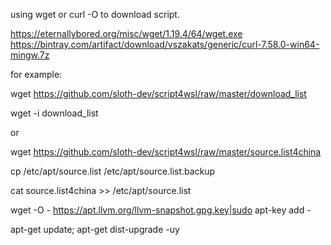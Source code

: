 using wget or curl -O to download script.

  https://eternallybored.org/misc/wget/1.19.4/64/wget.exe
  https://bintray.com/artifact/download/vszakats/generic/curl-7.58.0-win64-mingw.7z

for example:

  wget https://github.com/sloth-dev/script4wsl/raw/master/download_list

  wget -i download_list

or

  wget https://github.com/sloth-dev/script4wsl/raw/master/source.list4china

  cp /etc/apt/source.list /etc/apt/source.list.backup

  cat source.list4china >> /etc/apt/source.list

  wget -O - https://apt.llvm.org/llvm-snapshot.gpg.key|sudo apt-key add -

  apt-get update; apt-get dist-upgrade -uy
